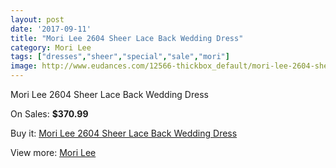 ```yaml
---
layout: post
date: '2017-09-11'
title: "Mori Lee 2604 Sheer Lace Back Wedding Dress"
category: Mori Lee
tags: ["dresses","sheer","special","sale","mori"]
image: http://www.eudances.com/12566-thickbox_default/mori-lee-2604-sheer-lace-back-wedding-dress.jpg
---
```

Mori Lee 2604 Sheer Lace Back Wedding Dress

On Sales: **$370.99**
<a href="https://www.eudances.com/en/mori-lee/3875-mori-lee-2604-sheer-lace-back-wedding-dress.html"><amp-img layout="responsive" width="600" height="600" src="//www.eudances.com/12566-thickbox_default/mori-lee-2604-sheer-lace-back-wedding-dress.jpg" alt="Mori Lee 2604 Sheer Lace Back Wedding Dress 0" /></a>
<a href="https://www.eudances.com/en/mori-lee/3875-mori-lee-2604-sheer-lace-back-wedding-dress.html"><amp-img layout="responsive" width="600" height="600" src="//www.eudances.com/12571-thickbox_default/mori-lee-2604-sheer-lace-back-wedding-dress.jpg" alt="Mori Lee 2604 Sheer Lace Back Wedding Dress 1" /></a>
<a href="https://www.eudances.com/en/mori-lee/3875-mori-lee-2604-sheer-lace-back-wedding-dress.html"><amp-img layout="responsive" width="600" height="600" src="//www.eudances.com/12570-thickbox_default/mori-lee-2604-sheer-lace-back-wedding-dress.jpg" alt="Mori Lee 2604 Sheer Lace Back Wedding Dress 2" /></a>
<a href="https://www.eudances.com/en/mori-lee/3875-mori-lee-2604-sheer-lace-back-wedding-dress.html"><amp-img layout="responsive" width="600" height="600" src="//www.eudances.com/12569-thickbox_default/mori-lee-2604-sheer-lace-back-wedding-dress.jpg" alt="Mori Lee 2604 Sheer Lace Back Wedding Dress 3" /></a>
<a href="https://www.eudances.com/en/mori-lee/3875-mori-lee-2604-sheer-lace-back-wedding-dress.html"><amp-img layout="responsive" width="600" height="600" src="//www.eudances.com/12568-thickbox_default/mori-lee-2604-sheer-lace-back-wedding-dress.jpg" alt="Mori Lee 2604 Sheer Lace Back Wedding Dress 4" /></a>
<a href="https://www.eudances.com/en/mori-lee/3875-mori-lee-2604-sheer-lace-back-wedding-dress.html"><amp-img layout="responsive" width="600" height="600" src="//www.eudances.com/12567-thickbox_default/mori-lee-2604-sheer-lace-back-wedding-dress.jpg" alt="Mori Lee 2604 Sheer Lace Back Wedding Dress 5" /></a>

Buy it: [Mori Lee 2604 Sheer Lace Back Wedding Dress](https://www.eudances.com/en/mori-lee/3875-mori-lee-2604-sheer-lace-back-wedding-dress.html "Mori Lee 2604 Sheer Lace Back Wedding Dress")

View more: [Mori Lee](https://www.eudances.com/en/9-mori-lee "Mori Lee")